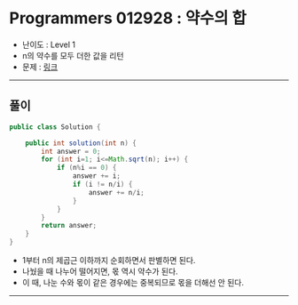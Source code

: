# Programmers 012928 : 약수의 합

- 난이도 : Level 1
- n의 약수를 모두 더한 값을 리턴
- 문제 : [링크](https://school.programmers.co.kr/learn/courses/30/lessons/12928)

---

## 풀이
```java
public class Solution {

    public int solution(int n) {
        int answer = 0;
        for (int i=1; i<=Math.sqrt(n); i++) {
            if (n%i == 0) {
                answer += i;
                if (i != n/i) {
                    answer += n/i;
                }
            }
        }
        return answer;
    }
}
```
- 1부터 n의 제곱근 이하까지 순회하면서 판별하면 된다.
- 나눴을 때 나누어 떨어지면, 몫 역시 약수가 된다.
- 이 때, 나눈 수와 몫이 같은 경우에는 중복되므로 몫을 더해선 안 된다.

---
